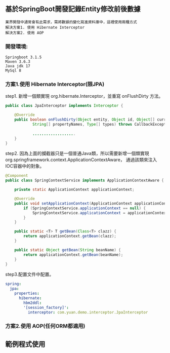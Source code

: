 
## 基於SpringBoot開發記錄Entity修改前後數據
```text
業界開發中通常會有此需求，需將數據的變化寫進資料庫中，這裡使用兩種方式
解決方案1. 使用 Hibernate Interceptor
解決方案2. 使用 AOP
```
### 開發環境:
```text
Springboot 3.1.5
Maven 3.6.3
Java jdk 17
MySql 8
```
### 方案1.使用 Hibernate Interceptor(限JPA)
step1. 新增一個類實現 org.hibernate.Interceptor，並重寫 onFlushDirty 方法。
```java
public class JpaInterceptor implements Interceptor {

	@Override
	public boolean onFlushDirty(Object entity, Object id, Object[] currentState, Object[] previousState,
			String[] propertyNames, Type[] types) throws CallbackException {
			
			...................
	}
}
```
step2. 因為上面的攔截器只是一個普通Java類，所以需要新增一個類實現 org.springframework.context.ApplicationContextAware，
       通過該類來注入IOC容器中的對象。
```java
@Component
public class SpringContextService implements ApplicationContextAware {

	private static ApplicationContext applicationContext;

	@Override
	public void setApplicationContext(ApplicationContext applicationContext) throws BeansException {
		if (SpringContextService.applicationContext == null) {
			SpringContextService.applicationContext = applicationContext;
		}
	}

	public static <T> T getBean(Class<T> clazz) {
		return applicationContext.getBean(clazz);
	}

	public static Object getBean(String beanName) {
		return applicationContext.getBean(beanName);
	}
}
```
step3.配置文件中配置。
```yml
spring:
  jpa:
    properties:
      hibernate:
        hbm2ddl: 
        '[session_factory]':
          interceptor: com.yuan.demo.interceptor.JpaInterceptor
```

### 方案2.使用 AOP(任何ORM都適用)

##  範例程式使用
